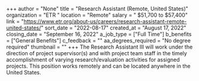 +++
author = "None"
title = "Research Assistant (Remote, United States)"
organization = "ETR "
location = "Remote"
salary = " $51,700 to $57,400"
link = "https://www.etr.org/about-us/careers/research-assistant-remote-united-states/"
sort_date = "2022-08-17"
created_at = "August 17, 2022"
closing_date = "September 16, 2022"
a_job_type = ["Full Time"]
b_benefits = ["General Benefits"]
c_feedback = ""
aa_degrees_required = "No degree required"
thumbnail = ""
+++
The Research Assistant III will work under the direction of project supervisor(s) and with project team staff in the timely accomplishment of varying research/evaluation activities for assigned projects. This position works remotely and can be located anywhere in the United States.  